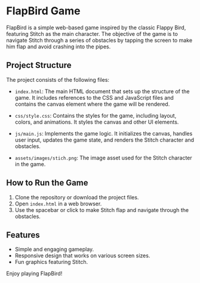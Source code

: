 # FlapBird Game

FlapBird is a simple web-based game inspired by the classic Flappy Bird, featuring Stitch as the main character. The objective of the game is to navigate Stitch through a series of obstacles by tapping the screen to make him flap and avoid crashing into the pipes.

## Project Structure

The project consists of the following files:

- `index.html`: The main HTML document that sets up the structure of the game. It includes references to the CSS and JavaScript files and contains the canvas element where the game will be rendered.
  
- `css/style.css`: Contains the styles for the game, including layout, colors, and animations. It styles the canvas and other UI elements.
  
- `js/main.js`: Implements the game logic. It initializes the canvas, handles user input, updates the game state, and renders the Stitch character and obstacles.
  
- `assets/images/stich.png`: The image asset used for the Stitch character in the game.

## How to Run the Game

1. Clone the repository or download the project files.
2. Open `index.html` in a web browser.
3. Use the spacebar or click to make Stitch flap and navigate through the obstacles.

## Features

- Simple and engaging gameplay.
- Responsive design that works on various screen sizes.
- Fun graphics featuring Stitch.

Enjoy playing FlapBird!